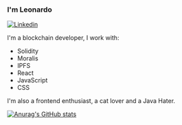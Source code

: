 <h3>I'm Leonardo</h3>

[![Linkedin](https://img.shields.io/badge/LinkedIn-0077B5?style=for-the-badge&logo=linkedin&logoColor=white)](https://www.linkedin.com/in/leonardo-enrique-pacheco-bencomo)

I'm a blockchain developer, I work with:

- Solidity
- Moralis
- IPFS
- React
- JavaScript
- CSS


I'm also a frontend enthusiast, a cat lover and a Java Hater.

[![Anurag's GitHub stats](https://github-readme-stats.vercel.app/api?username=leopacheco18)](https://github.com/anuraghazra/github-readme-stats)

